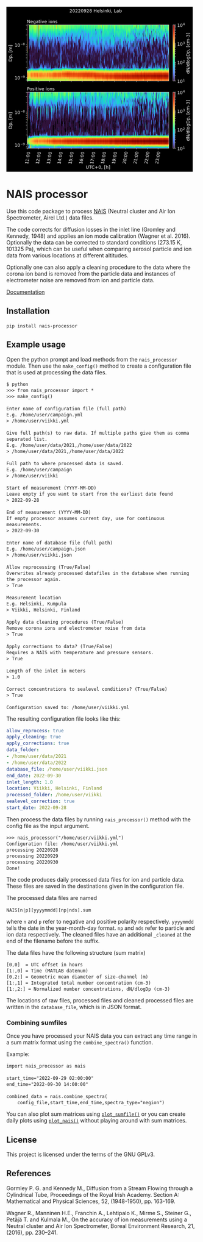 ![data](./small_img.png)

# NAIS processor
Use this code package to process [NAIS](https://www.airel.ee/products/nais/) (Neutral cluster and Air Ion Spectrometer, Airel Ltd.) data files.

The code corrects for diffusion losses in the inlet line (Gromley and Kennedy, 1948) and applies an ion mode calibration (Wagner et al. 2016). Optionally the data can be corrected to standard conditions (273.15 K, 101325 Pa), which can be useful when comparing aerosol particle and ion data from various locations at different altitudes.

Optionally one can also apply a cleaning procedure to the data where the corona ion band is removed from the particle data and instances of electrometer noise are removed from ion and particle data.

[Documentation](https://jlpl.github.io/nais-processor/)

## Installation
```
pip install nais-processor
```
## Example usage
Open the python prompt and load methods from the `nais_processor` module.
Then use the `make_config()` method to create a configuration file that
is used at processing the data files.
```
$ python
>>> from nais_processor import *
>>> make_config()

Enter name of configuration file (full path)
E.g. /home/user/campaign.yml
> /home/user/viikki.yml

Give full path(s) to raw data. If multiple paths give them as comma separated list.
E.g. /home/user/data/2021,/home/user/data/2022
> /home/user/data/2021,/home/user/data/2022

Full path to where processed data is saved.
E.g. /home/user/campaign
> /home/user/viikki

Start of measurement (YYYY-MM-DD)
Leave empty if you want to start from the earliest date found
> 2022-09-28   

End of measurement (YYYY-MM-DD)
If empty processor assumes current day, use for continuous measurements.
> 2022-09-30

Enter name of database file (full path)
E.g. /home/user/campaign.json
> /home/user/viikki.json 

Allow reprocessing (True/False)
Overwrites already processed datafiles in the database when running the processor again.
> True

Measurement location
E.g. Helsinki, Kumpula
> Viikki, Helsinki, Finland 

Apply data cleaning procedures (True/False)
Remove corona ions and electrometer noise from data
> True

Apply corrections to data? (True/False)
Requires a NAIS with temperature and pressure sensors.
> True 

Length of the inlet in meters
> 1.0 

Correct concentrations to sealevel conditions? (True/False)
> True

Configuration saved to: /home/user/viikki.yml
```
The resulting configuration file looks like this:
```yaml
allow_reprocess: true
apply_cleaning: true
apply_corrections: true
data_folder:
- /home/user/data/2021 
- /home/user/data/2022
database_file: /home/user/viikki.json
end_date: 2022-09-30
inlet_length: 1.0
location: Viikki, Helsinki, Finland
processed_folder: /home/user/viikki
sealevel_correction: true
start_date: 2022-09-28
```
Then process the data files by running `nais_processor()` method with the config file as the input argument.
```
>>> nais_processor("/home/user/viikki.yml")
Configuration file: /home/user/viikki.yml
processing 20220928
processing 20220929
processing 20220930
Done!
```
The code produces daily processed data files for ion and particle data. These files are saved in the destinations given in the configuration file.

The processed data files are named

`NAIS[n|p][yyyymmdd][np|nds].sum`

where `n` and `p` refer to negative and positive polarity respectively. `yyyymmdd` tells the date in the year-month-day format. `np` and `nds` refer to particle and ion data respectively. The cleaned files have an additional `_cleaned` at the end of the filename before the suffix.

The data files have the following structure (sum matrix)
```
[0,0]  = UTC offset in hours
[1:,0] = Time (MATLAB datenum) 
[0,2:] = Geometric mean diameter of size-channel (m)
[1:,1] = Integrated total number concentration (cm-3)
[1:,2:] = Normalized number concentrations, dN/dlogDp (cm-3)
```
The locations of raw files, processed files and cleaned processed files are written in the `database_file`, which is in JSON format.

### Combining sumfiles
Once you have processed your NAIS data you can extract any time range
in a sum matrix format using the `combine_spectra()` function.

Example:
```
import nais_processor as nais

start_time="2022-09-29 02:00:00"
end_time="2022-09-30 14:00:00"

combined_data = nais.combine_spectra(
    config_file,start_time,end_time,spectra_type="negion")
```
You can also plot sum matrices using [`plot_sumfile()`](https://jlpl.github.io/nais-processor/#nais_processor.plot_sumfile) or you can create daily plots using [`plot_nais()`](https://jlpl.github.io/nais-processor/#nais_processor.plot_nais) without playing around with sum matrices.

## License
This project is licensed under the terms of the GNU GPLv3.

## References
Gormley P. G. and Kennedy M., Diffusion from a Stream Flowing through a Cylindrical Tube, Proceedings of the Royal Irish Academy. Section A: Mathematical and Physical Sciences, 52, (1948-1950), pp. 163-169.

Wagner R., Manninen H.E., Franchin A., Lehtipalo K., Mirme S., Steiner G., Petäjä T. and Kulmala M., On the accuracy of ion measurements using a Neutral cluster and Air Ion Spectrometer, Boreal Environment Research, 21, (2016), pp. 230–241.



